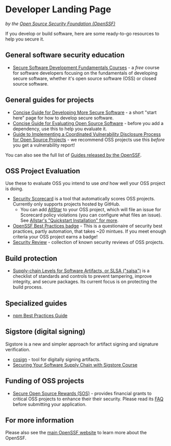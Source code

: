 # Developer Landing Page

_by the [Open Source Security Foundation (OpenSSF)](https;//openssf.org)_

If you develop or build software, here are some ready-to-go resources to help you secure it.

## General software security education

* [Secure Software Development Fundamentals Courses](https://openssf.org/training/courses/) - a _free_ course for software developers focusing on the fundamentals of developing secure software, whether it's open source software (OSS) or closed source software.

## General guides for projects

* [Concise Guide for Developing More Secure Software](https://best.openssf.org/Concise-Guide-for-Developing-More-Secure-Software) - a short "start here" page for how to develop secure software.
* [Concise Guide for Evaluating Open Source Software](https://best.openssf.org/Concise-Guide-for-Evaluating-Open-Source-Software) - before you add a dependency, use this to help you evaluate it.
* [Guide to Implementing a Coordinated Vulnerability Disclosure Process for Open Source Projects](https://github.com/ossf/oss-vulnerability-guide/blob/main/maintainer-guide.md#readme) - we recommend OSS projects use this _before_ you get a vulnerability report!

You can also see the full list of [Guides released by the OpenSSF](https://openssf.org/resources/guides/).

## OSS Project Evaluation

Use these to evaluate OSS you intend to use _and_ how well your OSS project is doing.

* [Security Scorecard](https://github.com/ossf/scorecard) is a tool that automatically scores OSS projects. Currently only supports projects hosted by GitHub.
  * You can add [AllStar](https://github.com/ossf/allstar) to your OSS project, which will file an issue for Scorecard policy violations (you can configure what files an issue). See [Allstar's "Quickstart Installation" for more](https://github.com/ossf/allstar#quickstart-installation).
* [OpenSSF Best Practices badge](https://bestpractices.coreinfrastructure.org/) - This is a questionaire of security best practices, partly automation, that takes ~20 mintues. If you meet enough criteria your OSS project earns a badge!
* [Security Review](https://github.com/ossf/security-reviews) - collection of known security reviews of OSS projects.

## Build protection

* [Supply-chain Levels for Software Artifacts, or SLSA ("salsa")](https://slsa.dev/) is a checklist of standards and controls to prevent tampering, improve integrity, and secure packages. Its current focus is on protecting the build process.

## Specialized guides

* [npm Best Practices Guide](https://github.com/ossf/package-manager-best-practices/blob/main/published/npm.md)

## Sigstore (digital signing)

Sigstore is a new and simpler approach for artifact signing and signature verification.

* [cosign](https://github.com/sigstore/cosign) - tool for digitally signing artifacts.
* [Securing Your Software Supply Chain with Sigstore Course](https://openssf.org/training/securing-your-software-supply-chain-with-sigstore-course/)

## Funding of OSS projects

* [Secure Open Source Rewards (SOS)](https://sos.dev/) - provides financial grants to critical OSS projects to enhance their their security. Please read its [FAQ](https://sos.dev/#frequently-asked-questions) before submitting your application.

## For more information

Please also see the [main OpenSSF website](https://openssf.org) to learn more about the OpenSSF.
